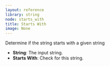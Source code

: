```yaml
---
layout: reference
library: string
node: starts_with
title: Starts With
image: None
---
```

Determine if the string starts with a given string

* **String**: The input string.
* **Starts With**: Check for this string.
